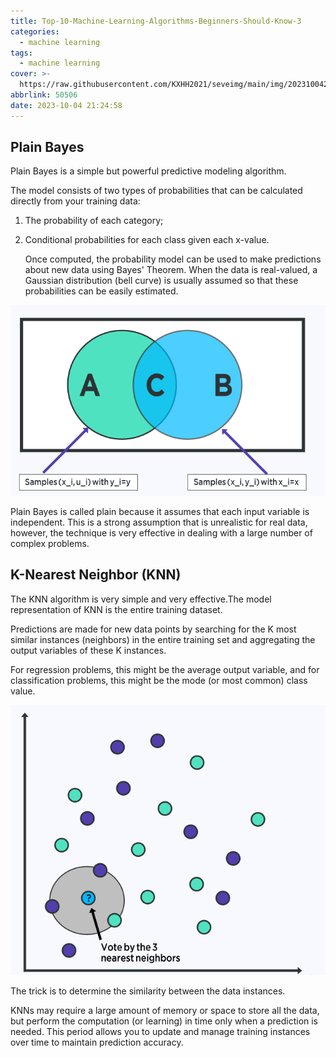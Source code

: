```yaml
---
title: Top-10-Machine-Learning-Algorithms-Beginners-Should-Know-3
categories:
  - machine learning
tags:
  - machine learning
cover: >-
  https://raw.githubusercontent.com/KXHH2021/seveimg/main/img/202310042127654.png
abbrlink: 50506
date: 2023-10-04 21:24:58
---
```


## Plain Bayes

Plain Bayes is a simple but powerful predictive modeling algorithm.

The model consists of two types of probabilities that can be calculated directly from your training data:
 1. The probability of each category;

 2. Conditional probabilities for each class given each x-value.

     Once computed, the probability model can be used to make predictions about new data using Bayes' Theorem. When the data is real-valued, a Gaussian distribution (bell curve) is usually assumed so that these probabilities can be easily estimated.

![Snipaste_2023-10-04_21-27-34](https://raw.githubusercontent.com/KXHH2021/seveimg/main/img/202310042127654.png)

Plain Bayes is called plain because it assumes that each input variable is independent. This is a strong assumption that is unrealistic for real data, however, the technique is very effective in dealing with a large number of complex problems.

## K-Nearest Neighbor (KNN)

The KNN algorithm is very simple and very effective.The model representation of KNN is the entire training dataset.

Predictions are made for new data points by searching for the K most similar instances (neighbors) in the entire training set and aggregating the output variables of these K instances.

For regression problems, this might be the average output variable, and for classification problems, this might be the mode (or most common) class value.

![Snipaste_2023-10-04_21-28-57](https://raw.githubusercontent.com/KXHH2021/seveimg/main/img/202310042129943.png)

The trick is to determine the similarity between the data instances.

KNNs may require a large amount of memory or space to store all the data, but perform the computation (or learning) in time only when a prediction is needed. This period allows you to update and manage training instances over time to maintain prediction accuracy.
